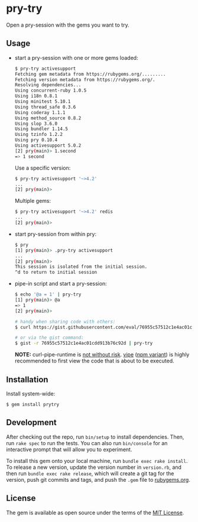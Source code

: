 # pry-try

Open a pry-session with the gems you want to try.  

## Usage

* start a pry-session with one or more gems loaded:

    ```bash
    $ pry-try activesupport
    Fetching gem metadata from https://rubygems.org/.........
    Fetching version metadata from https://rubygems.org/.
    Resolving dependencies...
    Using concurrent-ruby 1.0.5
    Using i18n 0.8.1
    Using minitest 5.10.1
    Using thread_safe 0.3.6
    Using coderay 1.1.1
    Using method_source 0.8.2
    Using slop 3.6.0
    Using bundler 1.14.5
    Using tzinfo 1.2.2
    Using pry 0.10.4
    Using activesupport 5.0.2
    [2] pry(main)> 1.second
    => 1 second
    ```
    
    Use a specific version:
    
    ```bash
    $ pry-try activesupport '~>4.2'
    ...
    [2] pry(main)>
    ```
        
    Multiple gems:
    
    ```bash
    $ pry-try activesupport '~>4.2' redis
    ...
    [2] pry(main)>
    ```
    
* start pry-session from within pry:

    ```bash
    $ pry
    [1] pry(main)> .pry-try activesupport
    ...
    [2] pry(main)> 
    This session is isolated from the initial session.
    ^d to return to initial session
    ```
    
* pipe-in script and start a pry-session:

    ```bash
    $ echo '@a = 1' | pry-try
    [1] pry(main)> @a
    => 1
    [2] pry(main)> 
    
    # handy when sharing code with others:
    $ curl https://gist.githubusercontent.com/eval/76955c57512c1e4ac01cdd913b76c92d/raw/bf714a15789eca3e968c3544f85b9b786b8eae8f/hello.rb | pry-try
    
    # or via the gist command:
    $ gist -r 76955c57512c1e4ac01cdd913b76c92d | pry-try
    ```
    
    **NOTE:** curl-pipe-runtime is [not without risk](https://www.idontplaydarts.com/2016/04/detecting-curl-pipe-bash-server-side/). [vipe](https://github.com/madx/moreutils/blob/master/vipe) ([npm variant](https://github.com/juliangruber/vipe#vipe)) is highly recommended to first view the code that is about to be executed.


## Installation

Install system-wide:

    $ gem install prytry


## Development

After checking out the repo, run `bin/setup` to install dependencies. Then, run `rake spec` to run the tests. You can also run `bin/console` for an interactive prompt that will allow you to experiment.

To install this gem onto your local machine, run `bundle exec rake install`. To release a new version, update the version number in `version.rb`, and then run `bundle exec rake release`, which will create a git tag for the version, push git commits and tags, and push the `.gem` file to [rubygems.org](https://rubygems.org).


## License

The gem is available as open source under the terms of the [MIT License](http://opensource.org/licenses/MIT).

